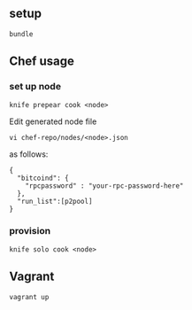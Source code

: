 ## setup

```
bundle
```

## Chef usage

### set up node

```
knife prepear cook <node>
```

Edit generated node file

    vi chef-repo/nodes/<node>.json

as follows:

```
{
  "bitcoind": {
    "rpcpassword" : "your-rpc-password-here"
  },
  "run_list":[p2pool]
}
```

### provision

```
knife solo cook <node>
```

## Vagrant

```
vagrant up
```
